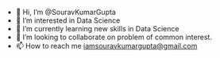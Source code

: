 - 👋 Hi, I’m @SouravKumarGupta
- 👀 I’m interested in Data Science
- 🌱 I’m currently learning new skills in Data Science
- 💞️ I’m looking to collaborate on problem of common interest.
- 📫 How to reach me iamsouravkumargupta@gmail.com

<!---
SouravKumarGupta/SouravKumarGupta is a ✨ special ✨ repository because its `README.md` (this file) appears on your GitHub profile.
You can click the Preview link to take a look at your changes.
--->
